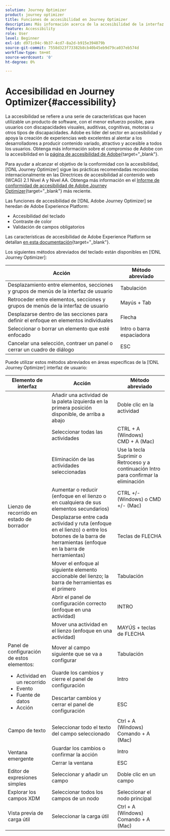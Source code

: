 ```yaml
---
solution: Journey Optimizer
product: journey optimizer
title: Funciones de accesibilidad en Journey Optimizer
description: Más información acerca de la accesibilidad de la interfaz de usuario de Journey Optimizer
feature: Accessibility
role: User
level: Beginner
exl-id: d971c04c-9b37-4cd7-8a2d-b915e394079b
source-git-commit: 7558d323f73382b8cb40b45eb9d79ca037eb574d
workflow-type: tm+mt
source-wordcount: '0'
ht-degree: 0%

---
```


# Accesibilidad en Journey Optimizer{#accessibility}

La accesibilidad se refiere a una serie de características que hacen utilizable un producto de software, con el menor esfuerzo posible, para usuarios con discapacidades visuales, auditivas, cognitivas, motoras u otros tipos de discapacidades. Adobe es líder del sector en accesibilidad y apoya la creación de experiencias web excelentes al alentar a los desarrolladores a producir contenido variado, atractivo y accesible a todos los usuarios. Obtenga más información sobre el compromiso de Adobe con la accesibilidad en la [página de accesibilidad de Adobe](https://www.adobe.com/accessibility.html){target="_blank"}.

Para ayudar a alcanzar el objetivo de la conformidad con la accesibilidad, [!DNL Journey Optimizer] sigue las prácticas recomendadas reconocidas internacionalmente en las Directrices de accesibilidad al contenido web (WCAG) 2.1 Nivel A y Nivel AA. Obtenga más información en el [Informe de conformidad de accesibilidad de Adobe Journey Optimizer](https://www.adobe.com/accessibility/compliance/adobe-journey-optimizer.html){target="_blank"} más reciente.


Las funciones de accesibilidad de [!DNL Adobe Journey Optimizer] se heredan de Adobe Experience Platform:

* Accesibilidad del teclado
* Contraste de color
* Validación de campos obligatorios

Las características de accesibilidad de Adobe Experience Platform se detallan [en esta documentación](https://experienceleague.adobe.com/docs/experience-platform/accessibility/features.html?lang=es){target="_blank"}.

Los siguientes métodos abreviados del teclado están disponibles en [!DNL Journey Optimizer]:

| Acción | Método abreviado |
| --- | --- |
| Desplazamiento entre elementos, secciones y grupos de menús de la interfaz de usuario | Tabulación |
| Retroceder entre elementos, secciones y grupos de menús de la interfaz de usuario | Mayús + Tab |
| Desplazarse dentro de las secciones para definir el enfoque en elementos individuales | Flecha |
| Seleccionar o borrar un elemento que esté enfocado | Intro o barra espaciadora |
| Cancelar una selección, contraer un panel o cerrar un cuadro de diálogo | ESC |

Puede utilizar estos métodos abreviados en áreas específicas de la [!DNL Journey Optimizer] interfaz de usuario:

<table>
  <thead>
    <tr>
      <th>Elemento de interfaz</th>
      <th>Acción</th>
      <th>Método abreviado</th>
    </tr>
  </thead>
  <tr>
    <td rowspan="8">Lienzo de recorrido en estado de borrador</td>
    <td>Añadir una actividad de la paleta izquierda en la primera posición disponible, de arriba a abajo</td>
    <td>Doble clic en la actividad</td>
  </tr>
  <tr>
    <td>Seleccionar todas las actividades</td>
    <td>CTRL + A (Windows)<br/>CMD + A (Mac)</td>
  </tr>
  <tr>
    <td>Eliminación de las actividades seleccionadas</td>
    <td>Use la tecla Suprimir o Retroceso y a continuación Intro para confirmar la eliminación</td>
  </tr>
  <tr>
    <td>Aumentar o reducir (enfoque en el lienzo o en cualquiera de sus elementos secundarios)</td>
    <td>CTRL +/- (Windows) o CMD +/- (Mac)</td>
  </tr>  
  <tr>
    <td>Desplazarse entre cada actividad y ruta (enfoque en el lienzo) o entre los botones de la barra de herramientas (enfoque en la barra de herramientas)</td>
    <td>Teclas de FLECHA</td>
  </tr>   
  <tr>
    <td>Mover el enfoque al siguiente elemento accionable del lienzo; la barra de herramientas es el primero</td>
    <td>Tabulación</td>
  </tr>  
  <tr>
    <td>Abrir el panel de configuración correcto (enfoque en una actividad)</td>
    <td>INTRO</td>
  </tr>   
  <tr>
    <td>Mover una actividad en el lienzo (enfoque en una actividad)</td>
    <td>MAYÚS + teclas de FLECHA</td>
  </tr>  
  <tr>
  <td rowspan="3">
  Panel de configuración de estos elementos:
<ul>
  <li>Actividad en un recorrido</li>
  <li>Evento</li>
  <li>Fuente de datos</li>
  <li>Acción</li>
</ul>
  </td>
    <td>Mover al campo siguiente que se va a configurar</td>
    <td>Tabulación</td>
  </tr>
  <tr>
    <td>Guarde los cambios y cierre el panel de configuración</td>
    <td>Intro</td>
  </tr>
  <tr>
    <td>Descartar cambios y cerrar el panel de configuración</td>
    <td>ESC</td>
  </tr>
<!-- //Ajouter ce raccourci quand il marchera (actuellement, le raccourci Ctrl/Cmd+F du navigateur a priorité sur celui de AJO).//
  <tr>
    <td>Page with a search bar</td>
    <td>Select the search bar</td>
    <td>Ctrl/Command + F</td>
  </tr>
-->
  <tr>
    <td>Campo de texto</td>
    <td>Seleccionar todo el texto del campo seleccionado</td>
    <td>Ctrl + A (Windows)<br/>Comando + A (Mac)</td>
  </tr>
  <tr>
    <td rowspan="2">Ventana emergente</td>
    <td>Guardar los cambios o confirmar la acción</td>
    <td>Intro</td>
  </tr>
  <tr>
    <td>Cerrar la ventana</td>
    <td>ESC</td>
  </tr>
  <tr>
    <td>Editor de expresiones simples</td>
    <td>Seleccionar y añadir un campo</td>
    <td>Doble clic en un campo</td>
  </tr>
  <tr>
    <td>Explorar los campos XDM</td>
    <td>Seleccionar todos los campos de un nodo</td>
    <td>Seleccionar el nodo principal</td>
  </tr>
  <tr>
    <td>Vista previa de carga útil</td>
    <td>Seleccionar la carga útil</td>
    <td>Ctrl + A (Windows)<br/>Comando + A (Mac)</td>
  </tr>
</table>
